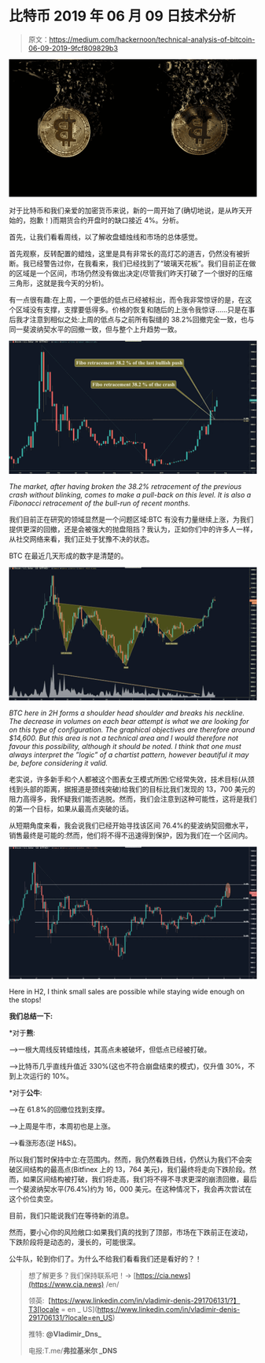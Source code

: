 # 比特币 2019 年 06 月 09 日技术分析

> 原文：<https://medium.com/hackernoon/technical-analysis-of-bitcoin-06-09-2019-9fcf809829b3>

![](img/78f1c00cd6b086c7cb01d2990984c4a7.png)

对于比特币和我们亲爱的加密货币来说，新的一周开始了(确切地说，是从昨天开始的，抱歉！)而期货合约开盘时的缺口接近 4%。分析。

首先，让我们看看周线，以了解收盘蜡烛线和市场的总体感觉。

首先观察，反转配置的蜡烛，这里是具有非常长的高灯芯的道吉，仍然没有被折断。我已经警告过你，在我看来，我们已经找到了“玻璃天花板”。我们目前正在做的区域是一个区间，市场仍然没有做出决定(尽管我们昨天打破了一个很好的压缩三角形，这就是我今天的分析)。

有一点很有趣:在上周，一个更低的低点已经被标出，而令我非常惊讶的是，在这个区域没有支撑，支撑要低得多。价格的恢复和随后的上涨令我惊讶……只是在事后我才注意到相似之处:上周的低点与之前所有裂缝的 38.2%回撤完全一致，也与同一斐波纳契水平的回撤一致，但与整个上升趋势一致。

![](img/17870f1e28b0df9da207732e37240d1e.png)

*The market, after having broken the 38.2% retracement of the previous crash without blinking, comes to make a pull-back on this level. It is also a Fibonacci retracement of the bull-run of recent months.*

我们目前正在研究的领域显然是一个问题区域:BTC 有没有力量继续上涨，为我们提供更深的回撤，还是会被强大的抛盘阻挡？我认为，正如你们中的许多人一样，从社交网络来看，我们正处于犹豫不决的状态。

BTC 在最近几天形成的数字是清楚的。

![](img/803ab8e66562dce573970fb7c878a1ad.png)

*BTC here in 2H forms a shoulder head shoulder and breaks his neckline. The decrease in volumes on each bear attempt is what we are looking for on this type of configuration. The graphical objectives are therefore around $14,600\. But this area is not a technical area and I would therefore not favour this possibility, although it should be noted. I think that one must always interpret the ”logic” of a chartist pattern, however beautiful it may be, before considering it valid.*

老实说，许多新手和个人都被这个图表女王模式所困:它经常失效，技术目标(从颈线到头部的距离，据报道是颈线突破)给我们的目标比我们发现的 13，700 美元的阻力高得多，我怀疑我们能否逃脱。然而，我们会注意到这种可能性，这将是我们的第一个目标，如果从最高点突破的话。

从短期角度来看，我会说我们已经开始寻找该区间 76.4%的斐波纳契回撤水平，销售最终是可能的:然而，他们将不得不迅速得到保护，因为我们在一个区间内。

![](img/0b4cd6beb92f324dfbede10fefbce2c8.png)

Here in H2, I think small sales are possible while staying wide enough on the stops!

**我们总结一下:**

*对于**熊**:

–>一根大周线反转蜡烛线，其高点未被破坏，但低点已经被打破。

–>比特币几乎直线升值近 330%(这也不符合崩盘结束的模式)，仅升值 30%，不到上次运行的 10%。

*对于**公牛**:

–>在 61.8%的回撤位找到支撑。

–>上周是牛市，本周初也是上涨。

–>看涨形态(逆 H&S)。

所以我们暂时保持中立:在范围内。然而，我仍然看跌日线，仍然认为我们不会突破区间结构的最高点(Bitfinex 上的 13，764 美元)，我们最终将走向下跌阶段。然而，如果区间结构被打破，我们将走高，我们将不得不寻求更深的崩溃回撤，最后一个斐波纳契水平(76.4%)约为 16，000 美元。在这种情况下，我会再次尝试在这个价位卖空。

目前，我们只能说我们在等待新的消息。

然而，要小心你的风险敞口:如果我们真的找到了顶部，市场在下跌前正在波动，下跌阶段将是动态的，漫长的，可能很深。

公牛队，轮到你们了。为什么不给我们看看我们还是看好的？！

> 想了解更多？我们保持联系吧！→ [https://cia.news](https://www.cia.news) /en/
> 
> 领英:【https://www.linkedin.com/in/vladimir-denis-291706131/?】T3[locale = en _ US](https://www.linkedin.com/in/vladimir-denis-291706131/?locale=en_US)
> 
> 推特: **@Vladimir_Dns_**
> 
> 电报:T.me/**弗拉基米尔 _DNS**